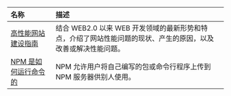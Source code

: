 <!-- markdownlint-disable MD041 -->

| 名称 | 描述 |
| :-- | :-- |
| [高性能网站建设指南](../2020/02/developer/web/Performance.md) | 结合 WEB2.0 以来 WEB 开发领域的最新形势和特点，介绍了网站性能问题的现状、产生的原因，以及改善或解决性能问题。 |
| [NPM 是如何运行命令的](../2020/02/developer/web/NpmCommand.md) | NPM 允许用户将自己编写的包或命令行程序上传到 NPM 服务器供别人使用。 |
